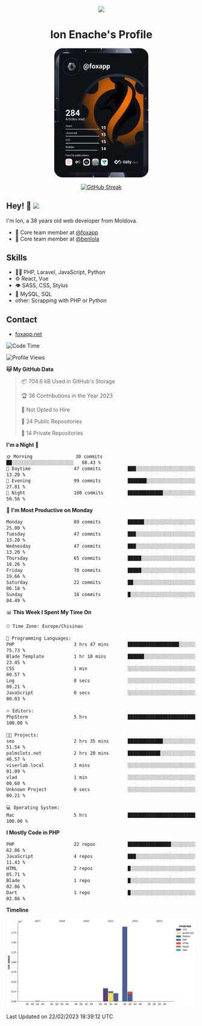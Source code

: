 <div id="header" align="center">
  <img src="https://media.giphy.com/media/M9gbBd9nbDrOTu1Mqx/giphy.gif" width="100"/>
	<h1>Ion Enache's Profile</h1>
</div>
<div align="center">
	<a href="https://app.daily.dev/foxapp"><img src="https://github.com/foxapp/foxapp/blob/master/devcard.svg" width="250" alt="Ion Enache's Dev Card"/></a>
</div>


<div align="center">
	
[![GitHub Streak](http://github-readme-streak-stats.herokuapp.com?user=foxapp&hide_border=true&date_format=M%20j%5B%2C%20Y%5D)](https://git.io/streak-stats)
	
</div>


## Hey! 👋 <img src="https://media.giphy.com/media/hvRJCLFzcasrR4ia7z/giphy.gif" width="30px"/>
I'm Ion, a 38 years old web developer from Moldova.


- 👥 Core team member at [@foxapp](https://github.com/foxapp)
- 👥 Core team member at [@benlola](https://github.com/benlola)

## Skills
- 👨‍💻 PHP, Laravel, JavaScript, Python
- ⚙️ React, Vue
- 👁️ SASS, CSS, Stylus
- 💽 MySQL, SQL
- other: Scrapping with PHP or Python

## Contact
- [foxapp.net](https://www.foxapp.net)

<!--START_SECTION:waka-->
![Code Time](http://img.shields.io/badge/Code%20Time-1%2C227%20hrs%2045%20mins-blue)

![Profile Views](http://img.shields.io/badge/Profile%20Views-0-blue)

**🐱 My GitHub Data** 

> 📦 704.6 kB Used in GitHub's Storage 
 > 
> 🏆 36 Contributions in the Year 2023
 > 
> 🚫 Not Opted to Hire
 > 
> 📜 24 Public Repositories 
 > 
> 🔑 14 Private Repositories 
 > 
**I'm a Night 🦉** 

```text
🌞 Morning                30 commits          ██░░░░░░░░░░░░░░░░░░░░░░░   08.43 % 
🌆 Daytime                47 commits          ███░░░░░░░░░░░░░░░░░░░░░░   13.20 % 
🌃 Evening                99 commits          ███████░░░░░░░░░░░░░░░░░░   27.81 % 
🌙 Night                  180 commits         █████████████░░░░░░░░░░░░   50.56 % 
```
📅 **I'm Most Productive on Monday** 

```text
Monday                   89 commits          ██████░░░░░░░░░░░░░░░░░░░   25.00 % 
Tuesday                  47 commits          ███░░░░░░░░░░░░░░░░░░░░░░   13.20 % 
Wednesday                47 commits          ███░░░░░░░░░░░░░░░░░░░░░░   13.20 % 
Thursday                 65 commits          █████░░░░░░░░░░░░░░░░░░░░   18.26 % 
Friday                   70 commits          █████░░░░░░░░░░░░░░░░░░░░   19.66 % 
Saturday                 22 commits          ██░░░░░░░░░░░░░░░░░░░░░░░   06.18 % 
Sunday                   16 commits          █░░░░░░░░░░░░░░░░░░░░░░░░   04.49 % 
```


📊 **This Week I Spent My Time On** 

```text
🕑︎ Time Zone: Europe/Chisinau

💬 Programming Languages: 
PHP                      3 hrs 47 mins       ███████████████████░░░░░░   75.73 % 
Blade Template           1 hr 10 mins        ██████░░░░░░░░░░░░░░░░░░░   23.45 % 
CSS                      1 min               ░░░░░░░░░░░░░░░░░░░░░░░░░   00.57 % 
Log                      0 secs              ░░░░░░░░░░░░░░░░░░░░░░░░░   00.21 % 
JavaScript               0 secs              ░░░░░░░░░░░░░░░░░░░░░░░░░   00.03 % 

🔥 Editors: 
PhpStorm                 5 hrs               █████████████████████████   100.00 % 

🐱‍💻 Projects: 
seo                      2 hrs 35 mins       █████████████░░░░░░░░░░░░   51.54 % 
palmslots.net            2 hrs 20 mins       ████████████░░░░░░░░░░░░░   46.57 % 
viserlab.local           3 mins              ░░░░░░░░░░░░░░░░░░░░░░░░░   01.09 % 
vlad                     1 min               ░░░░░░░░░░░░░░░░░░░░░░░░░   00.60 % 
Unknown Project          0 secs              ░░░░░░░░░░░░░░░░░░░░░░░░░   00.21 % 

💻 Operating System: 
Mac                      5 hrs               █████████████████████████   100.00 % 
```

**I Mostly Code in PHP** 

```text
PHP                      22 repos            ████████████████░░░░░░░░░   62.86 % 
JavaScript               4 repos             ███░░░░░░░░░░░░░░░░░░░░░░   11.43 % 
HTML                     2 repos             █░░░░░░░░░░░░░░░░░░░░░░░░   05.71 % 
Blade                    1 repo              █░░░░░░░░░░░░░░░░░░░░░░░░   02.86 % 
Dart                     1 repo              █░░░░░░░░░░░░░░░░░░░░░░░░   02.86 % 
```



**Timeline**

![Lines of Code chart](https://raw.githubusercontent.com/foxapp/foxapp/master/assets/bar_graph.png)


 Last Updated on 22/02/2023 18:39:12 UTC
<!--END_SECTION:waka-->
